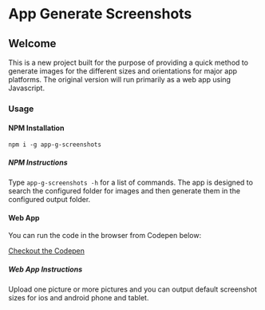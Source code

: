 # App Generate Screenshots
## Welcome

This is a new project built for the purpose of providing a quick method to generate images for the different sizes and orientations for major app platforms.
The original version will run primarily as a web app using Javascript.

### Usage
#### NPM Installation

`npm i -g app-g-screenshots`

##### NPM Instructions
Type `app-g-screenshots -h` for a list of commands. The app is designed to search the configured folder for images and then generate them in the configured output folder.

#### Web App
You can run the code in the browser from Codepen below:

[Checkout the Codepen](https://codepen.io/crushingcodes/pen/bZRpKJ#)

##### Web App Instructions
Upload one picture or more pictures and you can output default screenshot sizes for ios and android phone and tablet.
